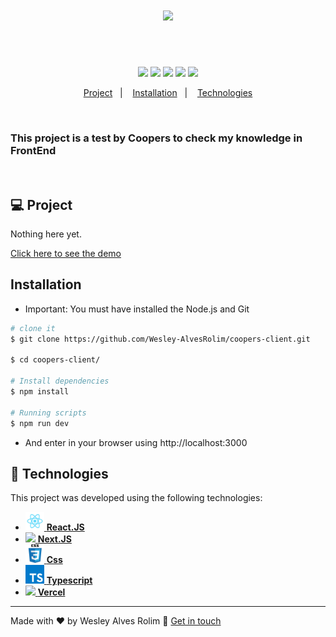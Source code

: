 <h1 align="center">
<img src="https://scontent.ffor46-1.fna.fbcdn.net/v/t39.30808-1/292144559_585914963228077_4484505511173437685_n.png?stp=dst-png_p200x200&_nc_cat=111&ccb=1-7&_nc_sid=c6021c&_nc_ohc=jCvtsLcOmH4AX_QMhWB&_nc_ht=scontent.ffor46-1.fna&oh=00_AfDNl7QjZHjBLFptJ3KB6MdG8ZNZcuoYsD2tBMPlxE8H4g&oe=644C0810"/>
</h1>

<br>

<p align="center">
  <br>
  <img src="https://img.shields.io/github/languages/top/Wesley-AlvesRolim/coopers-client">
  <img src="https://img.shields.io/github/issues/Wesley-AlvesRolim/coopers-client">
  <img src="https://img.shields.io/github/forks/Wesley-AlvesRolim/coopers-client">
  <img src="https://img.shields.io/github/stars/Wesley-AlvesRolim/coopers-client">
  <img src="https://img.shields.io/github/license/Wesley-AlvesRolim/coopers-client">
</p>

<p align="center">
  <a href="#-project">Project</a>&nbsp;&nbsp;&nbsp;|&nbsp;&nbsp;&nbsp;
  <a href="#installation">Installation</a>&nbsp;&nbsp;&nbsp;|&nbsp;&nbsp;&nbsp;
  <a href="#rocket-technologies">Technologies</a>
</p>

<br>

### This project is a test by Coopers to check my knowledge in FrontEnd

<br>

## 💻 Project

<p>Nothing here yet.</p>

[Click here to see the demo](https://coopers-client.vercel.app/)

## Installation

- Important: You must have installed the Node.js and Git

```bash
# clone it
$ git clone https://github.com/Wesley-AlvesRolim/coopers-client.git

$ cd coopers-client/

# Install dependencies
$ npm install

# Running scripts
$ npm run dev
```

- And enter in your browser using http://localhost:3000

## :rocket: Technologies

This project was developed using the following technologies:

- [<img height="30" src="https://raw.githubusercontent.com/github/explore/80688e429a7d4ef2fca1e82350fe8e3517d3494d/topics/react/react.png"> **React.JS**](https://reactjs.org/)
- [<img height="30" src="https://camo.githubusercontent.com/3aa42ee93eafa8f736bac662e8ca536350dad790ba36f2f0cb1783aa2be42f6d/68747470733a2f2f63646e2e776f726c64766563746f726c6f676f2e636f6d2f6c6f676f732f6e6578746a732d322e737667"> **Next.JS**](https://nextjs.org/)
- [<img height="30" src="https://raw.githubusercontent.com/github/explore/80688e429a7d4ef2fca1e82350fe8e3517d3494d/topics/css/css.png"> **Css**](https://developer.mozilla.org/pt-BR/docs/Web/CSS)
- [<img height="30" src="https://raw.githubusercontent.com/github/explore/80688e429a7d4ef2fca1e82350fe8e3517d3494d/topics/typescript/typescript.png"> **Typescript**](https://www.typescriptlang.org/)
- [<img height="30" src="https://assets.vercel.com/image/upload/q_auto/front/favicon/vercel/favicon.ico"> **Vercel**](https://vercel.com/)

---

Made with ♥ by Wesley Alves Rolim :wave: [Get in touch](https://www.linkedin.com/in/wesley-alves-rolim/)
